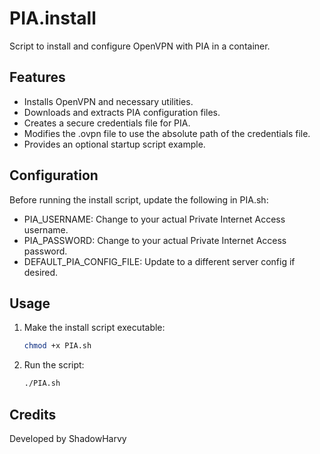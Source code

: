 # PIA.install

Script to install and configure OpenVPN with PIA in a container.

## Features

- Installs OpenVPN and necessary utilities.
- Downloads and extracts PIA configuration files.
- Creates a secure credentials file for PIA.
- Modifies the .ovpn file to use the absolute path of the credentials file.
- Provides an optional startup script example.

## Configuration

Before running the install script, update the following in PIA.sh:
- PIA_USERNAME: Change to your actual Private Internet Access username.
- PIA_PASSWORD: Change to your actual Private Internet Access password.
- DEFAULT_PIA_CONFIG_FILE: Update to a different server config if desired.

## Usage

1. Make the install script executable:
   ```bash
   chmod +x PIA.sh
   ```

2. Run the script:
   ```bash
   ./PIA.sh
   ```

## Credits

Developed by ShadowHarvy
